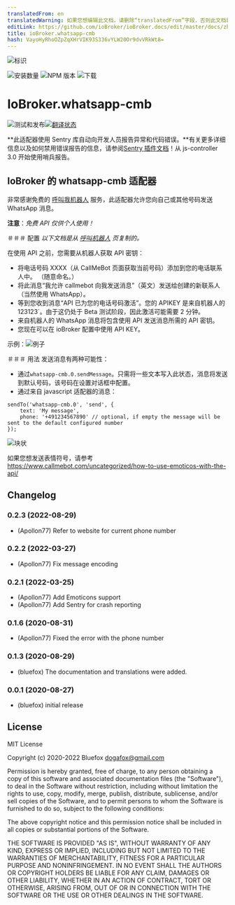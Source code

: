 ```yaml
---
translatedFrom: en
translatedWarning: 如果您想编辑此文档，请删除“translatedFrom”字段，否则此文档将再次自动翻译
editLink: https://github.com/ioBroker/ioBroker.docs/edit/master/docs/zh-cn/adapterref/iobroker.whatsapp-cmb/README.md
title: ioBroker.whatsapp-cmb
hash: VayoHyRhoOZpZqXHrVIK93S336vYLW20Or9dvVRkWt8=
---
```

![标识](../../../en/adapterref/iobroker.whatsapp-cmb/admin/whatsapp-cmb.png)

![安装数量](http://iobroker.live/badges/whatsapp-cmb-stable.svg)
![NPM 版本](http://img.shields.io/npm/v/iobroker.whatsapp-cmb.svg)
![下载](https://img.shields.io/npm/dm/iobroker.whatsapp-cmb.svg)

# IoBroker.whatsapp-cmb
![测试和发布](https://github.com/ioBroker/ioBroker.whatsapp-cmb/workflows/Test%20and%20Release/badge.svg)[![翻译状态](https://weblate.iobroker.net/widgets/adapters/-/whatsapp-cmb/svg-badge.svg)](https://weblate.iobroker.net/engage/adapters/?utm_source=widget)

**此适配器使用 Sentry 库自动向开发人员报告异常和代码错误。**有关更多详细信息以及如何禁用错误报告的信息，请参阅[Sentry 插件文档](https://github.com/ioBroker/plugin-sentry#plugin-sentry)！从 js-controller 3.0 开始使用哨兵报告。

## IoBroker 的 whatsapp-cmb 适配器
非常感谢免费的 [呼叫我机器人](https://www.callmebot.com/blog/free-api-whatsapp-messages/) 服务，此适配器允许您向自己或其他号码发送 WhatsApp 消息。

**注意**：*免费 API 仅供个人使用！*

＃＃＃ 配置
*以下文档是从 [呼叫机器人](https://www.callmebot.com/blog/free-api-whatsapp-messages/) 页复制的。*

在使用 API 之前，您需要从机器人获取 API 密钥：

- 将电话号码 XXXX（从 CallMeBot 页面获取当前号码）添加到您的电话联系人中。 （随意命名。）
- 将此消息“我允许 callmebot 向我发送消息”（英文）发送给创建的新联系人（当然使用 WhatsApp）。
- 等到您收到消息“API 已为您的电话号码激活”。您的 APIKEY 是来自机器人的 123123`。由于这仍处于 Beta 测试阶段，因此激活可能需要 2 分钟。
- 来自机器人的 WhatsApp 消息将包含使用 API 发送消息所需的 API 密钥。
- 您现在可以在 ioBroker 配置中使用 API KEY。

示例：![例子](../../../en/adapterref/iobroker.whatsapp-cmb/img/whatsapp.jpg)

＃＃＃ 用法
发送消息有两种可能性：

- 通过`whatsapp-cmb.0.sendMessage`。只需将一些文本写入此状态，消息将发送到默认号码，该号码在设置对话框中配置。
- 通过来自 javascript 适配器的消息：

```
sendTo('whatsapp-cmb.0', 'send', {
    text: 'My message',
    phone: '+491234567890' // optional, if empty the message will be sent to the default configured number
});
```

![块状](../../../en/adapterref/iobroker.whatsapp-cmb/img/blockly.png)

如果您想发送表情符号，请参考 https://www.callmebot.com/uncategorized/how-to-use-emoticos-with-the-api/

<!-- 下一个版本的占位符（在行首）：

### __工作进行中__ -->

## Changelog
### 0.2.3 (2022-08-29)
* (Apollon77) Refer to website for current phone number

### 0.2.2 (2022-03-27)
* (Apollon77) Fix message encoding

### 0.2.1 (2022-03-25)
* (Apollon77) Add Emoticons support
* (Apollon77) Add Sentry for crash reporting

### 0.1.6 (2020-08-31)
* (Apollon77) Fixed the error with the phone number

### 0.1.3 (2020-08-29)
* (bluefox) The documentation and translations were added.

### 0.0.1 (2020-08-27)
* (bluefox) initial release

## License
MIT License

Copyright (c) 2020-2022 Bluefox <dogafox@gmail.com>

Permission is hereby granted, free of charge, to any person obtaining a copy
of this software and associated documentation files (the "Software"), to deal
in the Software without restriction, including without limitation the rights
to use, copy, modify, merge, publish, distribute, sublicense, and/or sell
copies of the Software, and to permit persons to whom the Software is
furnished to do so, subject to the following conditions:

The above copyright notice and this permission notice shall be included in all
copies or substantial portions of the Software.

THE SOFTWARE IS PROVIDED "AS IS", WITHOUT WARRANTY OF ANY KIND, EXPRESS OR
IMPLIED, INCLUDING BUT NOT LIMITED TO THE WARRANTIES OF MERCHANTABILITY,
FITNESS FOR A PARTICULAR PURPOSE AND NONINFRINGEMENT. IN NO EVENT SHALL THE
AUTHORS OR COPYRIGHT HOLDERS BE LIABLE FOR ANY CLAIM, DAMAGES OR OTHER
LIABILITY, WHETHER IN AN ACTION OF CONTRACT, TORT OR OTHERWISE, ARISING FROM,
OUT OF OR IN CONNECTION WITH THE SOFTWARE OR THE USE OR OTHER DEALINGS IN THE
SOFTWARE.